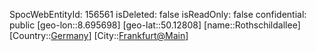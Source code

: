 ﻿---
location: [50.12808,8.695698]
type: Station
tags:
- geo/Station

---
SpocWebEntityId: 156561
isDeleted: false
isReadOnly: false
confidential: public
[geo-lon::8.695698]
[geo-lat::50.12808]
[name::Rothschildallee]
[Country::[Germany](geo/Continent/Europe/Germany.md)]
[City::[Frankfurt@Main](geo/Continent/Europe/Germany/Hessen/Frankfurt@Main.md)]

